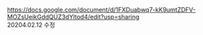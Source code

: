 https://docs.google.com/document/d/1FXDuabwq7-kK9umtZDFV-MOZsUeikGddQUZ3dYltod4/edit?usp=sharing
</br>
20204.02.12 수정